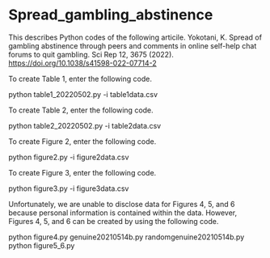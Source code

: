 # Spread_gambling_abstinence
This describes Python codes of the following articile. Yokotani, K. Spread of gambling abstinence through peers and comments in online self-help chat forums to quit gambling. Sci Rep 12, 3675 (2022). https://doi.org/10.1038/s41598-022-07714-2


To create Table 1, enter the following code.

python table1_20220502.py -i table1data.csv


To create Table 2, enter the following code.

python table2_20220502.py -i table2data.csv



To create Figure 2, enter the following code.

python figure2.py -i figure2data.csv



To create Figure 3, enter the following code.

python figure3.py -i figure3data.csv

Unfortunately, we are unable to disclose data for Figures 4, 5, and 6 because personal information is contained within the data. However, Figures 4, 5, and 6 can be created by using the following code.

python figure4.py
genuine20210514b.py
randomgenuine20210514b.py
python figure5_6.py
